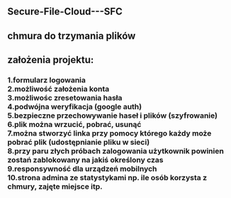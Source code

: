 <h2>Secure-File-Cloud---SFC<h2>
chmura do trzymania plików

<h2>założenia projektu:</h2>
<h3>1.formularz logowania<br>
2.możliwość założenia konta<br>
3.możliwośc zresetowania hasła<br>
4.podwójna weryfikacja (google auth)<br>
5.bezpieczne przechowywanie haseł i plików (szyfrowanie)<br>
6.plik można wrzucić, pobrać, usunąć<br>
7.można stworzyć linka przy pomocy którego każdy może pobrać plik (udostępnianie pliku w sieci)<br>
8.przy paru złych próbach zalogowania użytkownik powinien zostań zablokowany na jakiś określony czas<br>
9.responsywność dla urządzeń mobilnych<br>
10.strona admina ze statystykami np. ile osób korzysta z chmury, zajęte miejsce itp.</h3>
